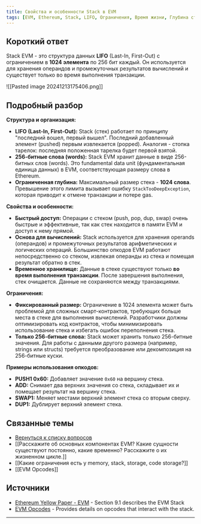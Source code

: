 ```yaml
---
title: Свойства и особенности Stack в EVM
tags: [EVM, Ethereum, Stack, LIFO, Ограничения, Время жизни, Глубина стека]
---
```

## Короткий ответ

Stack EVM - это структура данных **LIFO** (Last-In, First-Out) с ограничением в **1024 элемента** по 256 бит каждый.  Он используется для хранения операндов и промежуточных результатов вычислений и существует только во время выполнения транзакции.

![[Pasted image 20241213175406.png]]
## Подробный разбор

**Структура и организация:**

* **LIFO (Last-In, First-Out):**  Stack (стек) работает по принципу "последний вошел, первый вышел". Последний добавленный элемент (pushed) первым извлекается (popped). Аналогия - стопка тарелок: последняя положенная тарелка будет первой взятой.
* **256-битные слова (words):** Stack EVM хранит данные в виде 256-битных слов (words). Это fundamental data unit (фундаментальная единица данных) в EVM, соответствующая размеру слова в Ethereum.
* **Ограниченная глубина:** Максимальный размер стека - **1024 слова**. Превышение этого лимита вызывает ошибку `StackTooDeepException`, которая приводит к отмене транзакции и потере gas.


**Свойства и особенности:**

* **Быстрый доступ:** Операции с стеком (push, pop, dup, swap) очень быстрые и эффективные, так как стек находится в памяти EVM и доступ к нему прямой.
* **Основа для вычислений:** Stack используется для хранения operands (операндов) и  промежуточных результатов арифметических и логических операций.  Большинство опкодов EVM работают непосредственно со стеком, извлекая операнды из стека и помещая результат обратно в стек.
* **Временное хранилище:** Данные в стеке существуют только  **во время выполнения транзакции**.  После завершения выполнения, стек очищается. Данные не сохраняются между транзакциями.


**Ограничения:**

* **Фиксированный размер:** Ограничение в 1024 элемента может быть проблемой для сложных смарт-контрактов, требующих больше места в стеке для выполнения вычислений.  Разработчики должны оптимизировать код контрактов, чтобы минимизировать использование стека и избегать ошибок переполнения стека.
* **Только 256-битные слова:**  Stack может хранить только 256-битные значения.  Для работы с данными другого размера (например, strings или structs)  требуется преобразование или декомпозиция на 256-битные куски.


**Примеры использования опкодов:**

* **PUSH1 0x60:** Добавляет значение `0x60` на вершину стека.
* **ADD:** Снимает два верхних значения со стека, складывает их и помещает результат на вершину стека.
* **SWAP1:** Меняет местами верхний элемент стека со вторым сверху.
* **DUP1:** Дублирует верхний элемент стека.

## Связанные темы

* [Вернуться к списку вопросов](4.%20Список%20вопросов.md)
* [[Расскажите об основных компонентах EVM? Какие сущности существуют постоянно, какие временно? Расскажите о их жизненном цикле.]]
* [[Какие ограничения есть у memory, stack, storage, code storage?]]
* [[EVM Opcodes]]
## Источники

* [Ethereum Yellow Paper - EVM](https://ethereum.github.io/yellowpaper/paper.pdf#page=12)  - Section 9.1 describes the EVM Stack
* [EVM Opcodes](https://www.ethervm.io/) -  Provides details on opcodes that interact with the stack.

---